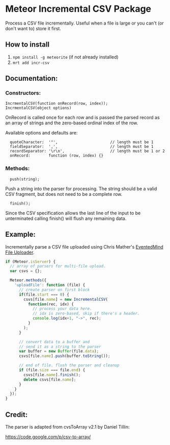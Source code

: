 # Meteor Incremental CSV Package

Process a CSV file incrementally. Useful when a file is large or you can't (or don't want to) store it first.

## How to install
1. `npm install -g meteorite` (if not already installed)
2. `mrt add incr-csv`

## Documentation:

### Constructors:

```
IncrmentalCSV(function onRecord(row, index));
IncrmentalCSV(object options)
```

OnRecord is called once for each row and is passed the parsed record as an array of strings and the zero-based ordinal index of the row.

Available options and defaults are:
```
  quoteCharacter:  '"',                       // length must be 1
  fieldSeparator:  ',',                       // length must be 1
  recordSeparator: '\r\n',                    // length must be 1 or 2
  onRecord:        function (row, index) {}
```
### Methods:

```
  push(string);
```

Push a string into the parser for processing. The string should be a valid CSV fragment, but does not need to be a complete row.

```
  finish();
```

Since the CSV specification allows the last line of the input to be unterminated calling finish() will flush any remaining data.

## Example:

Incrementally parse a CSV file uploaded using Chris Mather's [EventedMind File Uploader](https://github.com/EventedMind/meteor-file).

```javascript
if (Meteor.isServer) {
  // array of parsers for multi-file upload.
  var csvs = {};

  Meteor.methods({
    'uploadFile': function (file) {
      // create parser on first block
      if(file.start === 0) {
        csvs[file.name] = new IncrementalCSV(
          function(rec, idx) {
            // process your data here.
            // idx is zero-based, skip if there's a header.
            console.log(idx+1, "->", rec);
          }
        );
      }

      // convert data to a buffer and
      // send it as a string to the parser
      var buffer = new Buffer(file.data);
      csvs[file.name].push(buffer.toString());

      // end of file. flush the parser and cleanup
      if (file.size === file.end) {
        csvs[file.name].finish();
        delete csvs[file.name];
      }
    }
  });
}
```

## Credit:

The parser is adapted from cvsToArray v2.1 by Daniel Tillin:

https://code.google.com/p/csv-to-array/
